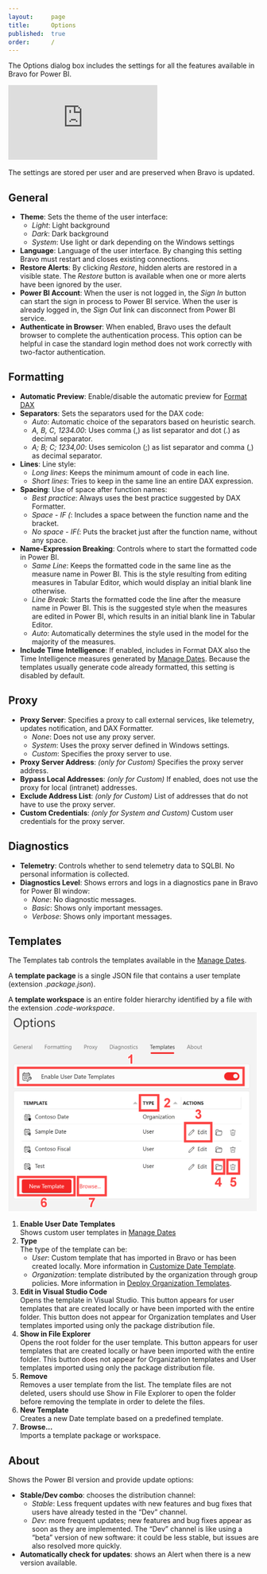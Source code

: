 ```yaml
---
layout:     page
title:      Options
published:  true
order:      /
---
```


The Options dialog box includes the settings for all the features available in Bravo for Power BI.

<div class="video-container">
    <iframe src="https://player.vimeo.com/video/763683383" frameborder="0" allow="autoplay; fullscreen; picture-in-picture" allowfullscreen></iframe>
</div>

The settings are stored per user and are preserved when Bravo is updated.

## General

- **Theme**: Sets the theme of the user interface:
    - *Light*: Light background
    - *Dark*: Dark background
    - *System*: Use light or dark depending on the Windows settings
- **Language**: Language of the user interface. By changing this setting Bravo must restart and closes existing connections.
- **Restore Alerts**: By clicking *Restore*, hidden alerts are restored in a visible state. The *Restore* button is available when one or more alerts have been ignored by the user.
- **Power BI Account**: When the user is not logged in, the *Sign In* button can start the sign in process to Power BI service. When the user is already logged in, the *Sign Out* link can disconnect from Power BI service.
- **Authenticate in Browser**: When enabled, Bravo uses the default browser to complete the authentication process. This option can be helpful in case the standard login method does not work correctly with two-factor authentication.

## Formatting

- **Automatic Preview**: Enable/disable the automatic preview for [Format DAX](../features/format-dax/index.md)
- **Separators**: Sets the separators used for the DAX code:
    - *Auto*: Automatic choice of the separators based on heuristic search.
    - *A, B, C, 1234.00*: Uses comma (,) as list separator and dot (.) as decimal separator.
    - *A; B; C; 1234,00*: Uses semicolon (;) as list separator and comma (,) as decimal separator.
- **Lines**: Line style:
    - *Long lines*: Keeps the minimum amount of code in each line.
    - *Short lines*: Tries to keep in the same line an entire DAX expression.
- **Spacing**: Use of space after function names:
    - *Best practice*: Always uses the best practice suggested by DAX Formatter.
    - *Space - IF (*: Includes a space between the function name and the bracket.
    - *No space - IF(*: Puts the bracket just after the function name, without any space.
- **Name-Expression Breaking**: Controls where to start the formatted code in Power BI.
    - *Same Line*: Keeps the formatted code in the same line as the measure name in Power BI. This is the style resulting from editing measures in Tabular Editor, which would display an initial blank line otherwise.
    - *Line Break*: Starts the formatted code the line after the measure name in Power BI. This is the suggested style when the measures are edited in Power BI, which results in an initial blank line in Tabular Editor.
    - *Auto*: Automatically determines the style used in the model for the majority of the measures.
- **Include Time Intelligence**: If enabled, includes in Format DAX also the Time Intelligence measures generated by [Manage Dates](../features/manage-dates/index.md). Because the templates usually generate code already formatted, this setting is disabled by default.

## Proxy

- **Proxy Server**: Specifies a proxy to call external services, like telemetry, updates notification, and DAX Formatter.
    - *None*: Does not use any proxy server.
    - *System*: Uses the proxy server defined in Windows settings.
    - *Custom*: Specifies the proxy server to use.
- **Proxy Server Address**: *(only for Custom)* Specifies the proxy server address.
- **Bypass Local Addresses**: *(only for Custom)* If enabled, does not use the proxy for local (intranet) addresses.
- **Exclude Address List**: *(only for Custom)* List of addresses that do not have to use the proxy server.
- **Custom Credentials**: *(only for System and Custom)* Custom user credentials for the proxy server.

## Diagnostics

- **Telemetry**: Controls whether to send telemetry data to SQLBI. No personal information is collected.
- **Diagnostics Level**: Shows errors and logs in a diagnostics pane in Bravo for Power BI window:
    - *None*: No diagnostic messages.
    - *Basic*: Shows only important messages.
    - *Verbose*: Shows only important messages.
    
## Templates

The Templates tab controls the templates available in the [Manage Dates](../features/manage-dates/index.md).

A **template package** is a single JSON file that contains a user template (extension *.package.json*).

A **template workspace** is an entire folder hierarchy identified by a file with the extension *.code-workspace*.
<img src="images/options-01.png" width="500">
1. **Enable User Date Templates**<br> Shows custom user templates in [Manage Dates](../features/manage-dates/index.md)
2. **Type**<br> The type of the template can be:
    - *User*: Custom template that has imported in Bravo or has been created locally. More information in [Customize Date Template](../features/manage-dates/customize-date-template.md).
    - *Organization*: template distributed by the organization through group policies. More information in [Deploy Organization Templates](../features/manage-dates/deploy-organization-templates.md).
3. **Edit in Visual Studio Code**<br> Opens the template in Visual Studio. This button appears for user templates that are created locally or have been imported with the entire folder. This button does not appear for Organization templates and User templates imported using only the package distribution file.
4. **Show in File Explorer**<br> Opens the root folder for the user template. This button appears for user templates that are created locally or have been imported with the entire folder. This button does not appear for Organization templates and User templates imported using only the package distribution file.
5. **Remove**<br> Removes a user template from the list. The template files are not deleted, users should use Show in File Explorer to open the folder before removing the template in order to delete the files.
6. **New Template**<br> Creates a new Date template based on a predefined template.
7. **Browse...**<br> Imports a template package or workspace.

## About

Shows the Power BI version and provide update options:
- **Stable/Dev combo**: chooses the distribution channel:
    - *Stable*: Less frequent updates with new features and bug fixes that users have already tested in the “Dev” channel.
    - *Dev*: more frequent updates; new features and bug fixes appear as soon as they are implemented. The “Dev” channel is like using a “beta” version of new software: it could be less stable, but issues are also resolved more quickly.
- **Automatically check for updates**: shows an Alert when there is a new version available.

